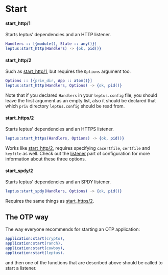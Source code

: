 # Start

#### start_http/1

Starts leptus' dependencies and an HTTP listener.

```erlang
Handlers :: [{module(), State :: any()}]
leptus:start_http(Handlers) -> {ok, pid()}
```

#### start_http/2

Such as [start_http/1](#start_http1), but requires the `Options` argument too.

```erlang
Options :: [{priv_dir, App :: atom()}]
leptus:start_http(Handlers, Options) -> {ok, pid()}
```

Note that if you declared `Handlers` in your `leptus.config` file, you should leave the first argument as an empty list,
also it should be declared that which `priv` directory `leptus.config` should be read from.

#### start_https/2

Starts leptus' dependencies and an HTTPS listener.

```erlang
leptus:start_https(Handlers, Options) -> {ok, pid()}
```

Works like [start_http/2](#start_http2), requires specifying `cacertfile`, `certfile`
and `keyfile` as well. Check out the [listener](configuration.md#listener) part of configuration for more information about these three options.

#### start_spdy/2

Starts leptus' dependencies and an SPDY listener.

```erlang
leptus:start_spdy(Handlers, Options) -> {ok, pid()}
```

Requires the same things as [start_https/2](#start_https2).

## The OTP way

The way everyone recommends for starting an OTP application:
```erlang
application:start(crypto),
application:start(ranch),
application:start(cowboy),
application:start(leptus).
```
and then one of the functions that are described above should be called to start a listener.
